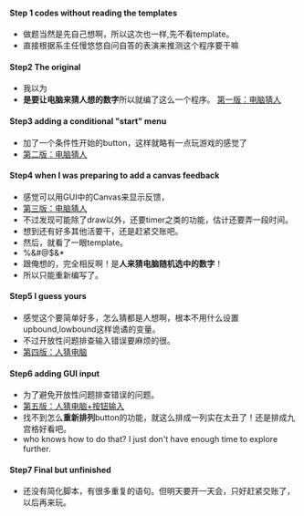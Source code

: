 #### Step 1 codes without reading the templates
- 做题当然是先自己想啊，所以这次也一样,先不看template。
- 直接根据系主任慢悠悠自问自答的表演来推测这个程序要干嘛
	
#### Step2 The original
- 我以为
- **是要让电脑来猜人想的数字**所以就编了这么一个程序。
[第一版：电脑猜人](http://www.codeskulptor.org/#user39_q8AVezFDTd_37.py)
	
#### Step3 adding a conditional "start" menu
- 加了一个条件性开始的button，这样就略有一点玩游戏的感觉了
- [第二版：电脑猜人](http://www.codeskulptor.org/#user39_q8AVezFDTd_55.py)
	
#### Step4 when I was preparing to add a canvas feedback
- 感觉可以用GUI中的Canvas来显示反馈，
- [第三版：电脑猜人](http://www.codeskulptor.org/#user39_xVj8nBoCTy_7.py)
- 不过发现可能除了draw以外，还要timer之类的功能，估计还要弄一段时间。
- 想到还有好多其他活要干，还是赶紧交账吧。
- 然后，就看了一眼template。
- %&#@$&* 
- 跟俺想的，完全相反啊！是**人来猜电脑随机选中的数字**！
- 所以只能重新编写了。
	
#### Step5 I guess yours
- 感觉这个要简单好多，怎么猜都是人想啊，根本不用什么设置upbound,lowbound这样诡谲的变量。
- 不过开放性问题排查输入错误要麻烦的很。
- [第四版：人猜电脑](http://www.codeskulptor.org/#user39_gfak3E7umA_69.py)
	
#### Step6 adding GUI input 
- 为了避免开放性问题排查错误的问题。
- [第五版：人猜电脑+按钮输入](http://www.codeskulptor.org/#user39_pMD8J8oGIM_23.py)
- 找不到怎么**重新排列**button的功能，就这么排成一列实在太丑了！还是排成九宫格好看吧。
- who knows how to do that? I just don't have enough time to explore further.
	
#### Step7 Final but unfinished 
- 还没有简化脚本，有很多重复的语句。但明天要开一天会，只好赶紧交账了，以后再来玩。 
	
	